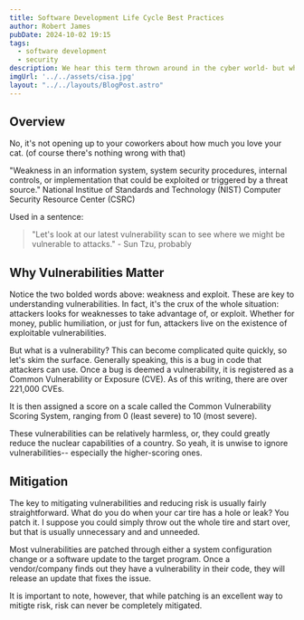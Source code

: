 ```yaml
---
title: Software Development Life Cycle Best Practices
author: Robert James
pubDate: 2024-10-02 19:15
tags:
  - software development
  - security
description: We hear this term thrown around in the cyber world- but what does it really mean?
imgUrl: '../../assets/cisa.jpg'
layout: "../../layouts/BlogPost.astro"
---
```


## Overview

No, it's not opening up to your coworkers about how much you love your cat. (of course there's nothing wrong with that)

"Weakness in an information system, system security procedures, internal controls, or implementation that could be exploited or triggered by a threat source." National Institue of Standards and Technology (NIST) Computer Security Resource Center (CSRC)

Used in a sentence: 
> "Let's look at our latest vulnerability scan to see where we might be vulnerable to attacks." - Sun Tzu, probably

## Why Vulnerabilities Matter

Notice the two bolded words above: weakness and exploit. These are key to understanding vulnerabilities. In fact, it's the crux of the whole situation: attackers looks for weaknesses to take advantage of, or exploit. Whether for money, public humiliation, or just for fun, attackers live on the existence of exploitable vulnerabilities.

But what is a vulnerability? This can become complicated quite quickly, so let's skim the surface. Generally speaking, this is a bug in code that attackers can use. Once a bug is deemed a vulnerability, it is registered as a Common Vulnerability or Exposure (CVE). As of this writing, there are over 221,000 CVEs.

It is then assigned a score on a scale called the Common Vulnerability Scoring System, ranging from 0 (least severe) to 10 (most severe).

These vulnerabilities can be relatively harmless, or, they could greatly reduce the nuclear capabilities of a country. So yeah, it is unwise to ignore vulnerabilities-- especially the higher-scoring ones.

## Mitigation

The key to mitigating vulnerabilities and reducing risk is usually fairly straightforward. What do you do when your car tire has a hole or leak? You patch it. I suppose you could simply throw out the whole tire and start over, but that is usually unnecessary and and unneeded.

Most vulnerabilities are patched through either a system configuration change or a software update to the target program. Once a vendor/company finds out they have a vulnerability in their code, they will release an update that fixes the issue.

It is important to note, however, that while patching is an excellent way to mitigte risk, risk can never be completely mitigated.